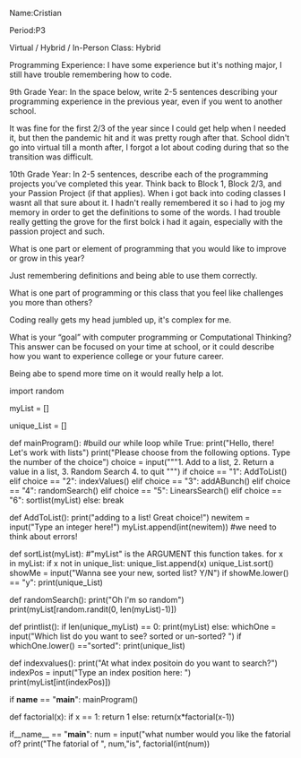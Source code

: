 Name:Cristian


Period:P3


Virtual / Hybrid / In-Person Class: Hybrid




Programming Experience:
 I have some experience but it's nothing major, I still have trouble remembering how to code.

9th Grade Year: In the space below, write 2-5 sentences describing your programming experience in the previous year, even if you went to another school.

  It was fine for the first 2/3 of the year since I could get help when I needed it, but then the pandemic hit and it was pretty rough after that. School didn't go into virtual till a month after, I forgot a lot about coding during that so the transition was difficult. 



10th Grade Year: In 2-5 sentences, describe each of the programming projects you’ve completed this year.  Think back to Block 1, Block 2/3, and your Passion Project (if that applies).
 When i got back into coding classes I wasnt all that sure about it. I hadn't really remembered it so i had to jog my memory in order to get the definitions to some of the words. I had trouble really getting the grove for the first bolck i had it again, especially with the passion project and such.


What is one part or element of programming that you would like to improve or grow in this year?

 Just remembering definitions and being able to use them correctly.



What is one part of programming or this class that you feel like challenges you more than others?

 Coding really gets my head jumbled up, it's complex for me.


What is your “goal” with computer programming or Computational Thinking?  This answer can be focused on your time at school, or it could describe how you want to experience college or your future career.

 Being abe to spend more time on it would really help a lot.
 
import random

myList = []

unique_List = []

def mainProgram():
#build our while loop
    while True:
    print("Hello, there! Let's work with lists")
    print("Please choose from the following options. Type the number of the choice")
    choice = input("""1. Add to a list,
2. Return a value in a list,
3. Random Search
4. to quit   """)
    if choice == "1":
        AddToList()
    elif choice == "2":
        indexValues()
    elif choice == "3":
        addABunch()
    elif choice == "4":
        randomSearch()
    elif choice == "5":
        LinearsSearch()
    elif choice == "6":
        sortlist(myList)
        else:
            break
        
def AddToList():
    print("adding to a list! Great choice!")
    newitem = input("Type an integer here!")
    myList.append(int(newitem))
    #we need to think about errors!

def sortList(myList):
    #"myList" is the ARGUMENT this function takes.
    for x in myList:
        if x not in unique_list:
            unique_list.append(x)
    unique_List.sort()
    showMe = input("Wanna see your new, sorted list? Y/N")
    if showMe.lower() == "y":
        print(unique_List)

def randomSearch():
    print("Oh I'm so random")
    print(myList[random.randit(0, len(myList)-1)])

def printlist():
    if len(unique_myList) == 0:
        print(myList)
    else:
        whichOne = input("Which list do you want to see? sorted or un-sorted? ")
        if whichOne.lower() =="sorted":
            print(unique_list)

def indexvalues():
    print("At what index positoin do you want to search?")
    indexPos = input("Type an index position here:   ")
    print(myList[int(indexPos)])

if __name__ == "__main__":
    mainProgram()

def factorial(x):
    if x == 1:
        return 1
    else:
        return(x*factorial(x-1))

 if__name__ == "__main__":
    num = input("what number would you like the fatorial of?
    print("The fatorial of ", num,"is", factorial(int(num))


